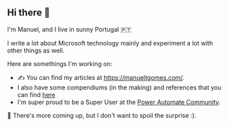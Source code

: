 ## Hi there 👋

I'm Manuel, and I live in sunny Portugal 🇵🇹

I write a lot about Microsoft technology mainly and experiment a lot with other things as well.

Here are somethings I'm working on:

- ✍️ You can find my articles at https://manueltgomes.com/.
- I also have some compendiums (in the making) and references that you can find [here](https://github.com/manueltgomes)
- I'm super proud to be a Super User at the [Power Automate Community](https://powerusers.microsoft.com/t5/user/viewprofilepage/user-id/76216).

🎉 There's more coming up, but I don't want to spoil the surprise :).
